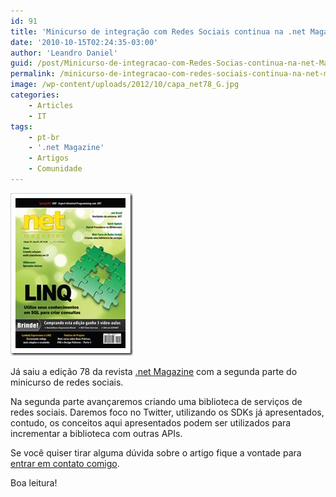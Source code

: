 ```yaml
---
id: 91
title: 'Minicurso de integração com Redes Sociais continua na .net Magazine 78'
date: '2010-10-15T02:24:35-03:00'
author: 'Leandro Daniel'
guid: /post/Minicurso-de-integracao-com-Redes-Socias-continua-na-net-Magazine-78.aspx
permalink: /minicurso-de-integracao-com-redes-sociais-continua-na-net-magazine-78/
image: /wp-content/uploads/2012/10/capa_net78_G.jpg
categories:
    - Articles
    - IT
tags:
    - pt-br
    - '.net Magazine'
    - Artigos
    - Comunidade
---
```


[![capa_net78_g](/assets/pics/capa_net78_g_3.jpg "capa_net78_g")](http://www.devmedia.com.br/resumo/default.asp?ed=78&site=1)

Já saiu a edição 78 da revista [.net Magazine](http://www.devmedia.com.br/resumo/default.asp?ed=78&site=1) com a segunda parte do minicurso de redes sociais.

Na segunda parte avançaremos criando uma biblioteca de serviços de redes sociais. Daremos foco no Twitter, utilizando os SDKs já apresentados, contudo, os conceitos aqui apresentados podem ser utilizados para incrementar a biblioteca com outras APIs.

Se você quiser tirar alguma dúvida sobre o artigo fique a vontade para [entrar em contato comigo](/contact/).

Boa leitura!
